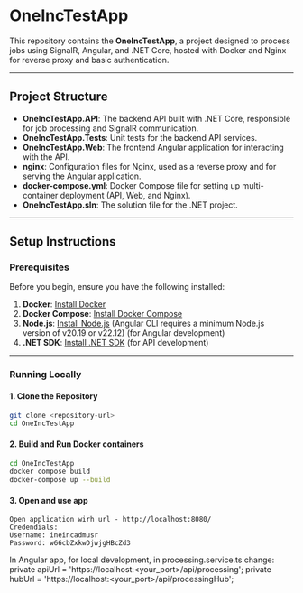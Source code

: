 # OneIncTestApp

This repository contains the **OneIncTestApp**, a project designed to process jobs using SignalR, Angular, and .NET Core, hosted with Docker and Nginx for reverse proxy and basic authentication.

---

## **Project Structure**

- **OneIncTestApp.API**: The backend API built with .NET Core, responsible for job processing and SignalR communication.
- **OneIncTestApp.Tests**: Unit tests for the backend API services.
- **OneIncTestApp.Web**: The frontend Angular application for interacting with the API.
- **nginx**: Configuration files for Nginx, used as a reverse proxy and for serving the Angular application.
- **docker-compose.yml**: Docker Compose file for setting up multi-container deployment (API, Web, and Nginx).
- **OneIncTestApp.sln**: The solution file for the .NET project.

---

## **Setup Instructions**

### **Prerequisites**

Before you begin, ensure you have the following installed:
1. **Docker**: [Install Docker](https://www.docker.com/)
2. **Docker Compose**: [Install Docker Compose](https://docs.docker.com/compose/install/)
3. **Node.js**: [Install Node.js](https://nodejs.org/) (Angular CLI requires a minimum Node.js version of v20.19 or v22.12) (for Angular development)
4. **.NET SDK**: [Install .NET SDK](https://dotnet.microsoft.com/) (for API development)

---

### **Running Locally**

#### **1. Clone the Repository**
```bash
git clone <repository-url>
cd OneIncTestApp
```

#### **2. Build and Run Docker containers**
```bash
cd OneIncTestApp
docker compose build
docker-compose up --build
```

#### **3. Open and use app**
``` 
Open application wirh url - http://localhost:8080/
Credendials:
Username: ineincadmusr
Password: w66cbZxkwDjwjgHBcZd3
 ```

In Angular app, for local development, in processing.service.ts change:
private apiUrl = 'https://localhost:<your_port>/api/processing';
private hubUrl = 'https://localhost:<your_port>/api/processingHub';

